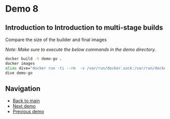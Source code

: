 # Demo 8

## Introduction to Introduction to multi-stage builds

Compare the size of the builder and final images

_Note: Make sure to execute the below commands in the demo directory._

```bash
docker build -t demo-go .
docker images
alias dive="docker run -ti --rm  -v /var/run/docker.sock:/var/run/docker.sock wagoodman/dive"
dive demo-go
```

## Navigation

- [Back to main](../README.md)
- [Next demo](../demo_9/README.md)
- [Previous demo](../demo_7/README.md)
